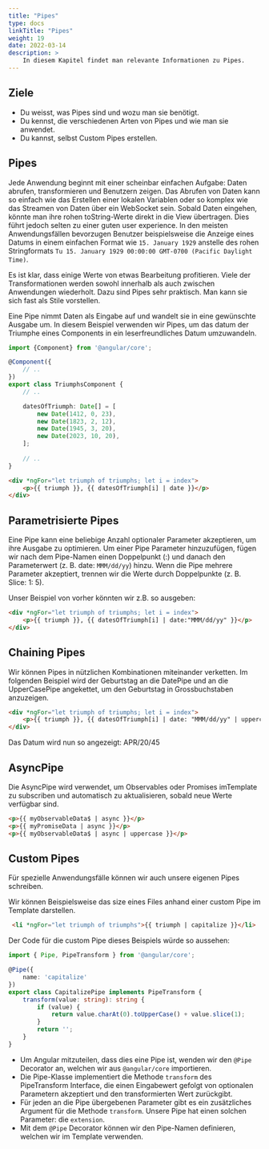 ```yaml
---
title: "Pipes"
type: docs
linkTitle: "Pipes"
weight: 19
date: 2022-03-14
description: >
    In diesem Kapitel findet man relevante Informationen zu Pipes.
---
```

## Ziele
* Du weisst, was Pipes sind und wozu man sie benötigt.
* Du kennst, die verschiedenen Arten von Pipes und wie man sie anwendet.
* Du kannst, selbst Custom Pipes erstellen.

## Pipes
Jede Anwendung beginnt mit einer scheinbar einfachen Aufgabe: Daten abrufen, transformieren und Benutzern zeigen.
Das Abrufen von Daten kann so einfach wie das Erstellen einer lokalen Variablen oder so komplex wie das Streamen von Daten über ein WebSocket sein.
Sobald Daten eingehen, könnte man ihre rohen toString-Werte direkt in die View übertragen. Dies führt jedoch selten zu einer guten user experience. In den meisten Anwendungsfällen
bevorzugen Benutzer beispielsweise die Anzeige eines Datums in einem einfachen Format wie `15. January 1929` anstelle des rohen Stringformats `Tu 15. January 1929 00:00:00 GMT-0700 (Pacific Daylight Time)`.

Es ist klar, dass einige Werte von etwas Bearbeitung profitieren. Viele der Transformationen werden sowohl innerhalb als auch zwischen Anwendungen wiederholt.
Dazu sind Pipes sehr praktisch. Man kann sie sich fast als Stile vorstellen.

Eine Pipe nimmt Daten als Eingabe auf und wandelt sie in eine gewünschte Ausgabe um.
In diesem Beispiel verwenden wir Pipes, um das datum der Triumphe eines Components in ein leserfreundliches Datum umzuwandeln.

```typescript
import {Component} from '@angular/core';

@Component({
    // ..
})
export class TriumphsComponent {
    // ..

    datesOfTriumph: Date[] = [
        new Date(1412, 0, 23),
        new Date(1823, 2, 12),
        new Date(1945, 3, 20),
        new Date(2023, 10, 20),
    ];
    
    // ..
}
```
```html
<div *ngFor="let triumph of triumphs; let i = index">
    <p>{{ triumph }}, {{ datesOfTriumph[i] | date }}</p>
</div>
```

## Parametrisierte Pipes
Eine Pipe kann eine beliebige Anzahl optionaler Parameter akzeptieren, um ihre Ausgabe zu optimieren. Um einer Pipe Parameter hinzuzufügen,
fügen wir nach dem Pipe-Namen einen Doppelpunkt (:) und danach den Parameterwert (z. B. date: `MMM/dd/yy`) hinzu.
Wenn die Pipe mehrere Parameter akzeptiert, trennen wir die Werte durch Doppelpunkte (z. B. Slice: 1: 5).

Unser Beispiel von vorher könnten wir z.B. so ausgeben:
```html
<div *ngFor="let triumph of triumphs; let i = index">
    <p>{{ triumph }}, {{ datesOfTriumph[i] | date:"MMM/dd/yy" }}</p>
</div>
```

## Chaining Pipes
Wir können Pipes in nützlichen Kombinationen miteinander verketten. Im folgenden Beispiel wird der Geburtstag an die DatePipe und an die UpperCasePipe
angekettet, um den Geburtstag in Grossbuchstaben anzuzeigen.

```html
<div *ngFor="let triumph of triumphs; let i = index">
    <p>{{ triumph }}, {{ datesOfTriumph[i] | date: "MMM/dd/yy" | uppercase }}</p>
</div>
```

Das Datum wird nun so angezeigt: APR/20/45

## AsyncPipe
Die AsyncPipe wird verwendet, um Observables oder Promises imTemplate zu subscriben und automatisch zu aktualisieren, sobald neue Werte verfügbar sind.
```html
<p>{{ myObservableData$ | async }}</p>
<p>{{ myPromiseData | async }}</p>
<p>{{ myObservableData$ | async | uppercase }}</p>
```

## Custom Pipes
Für spezielle Anwendungsfälle können wir auch unsere eigenen Pipes schreiben. 

Wir können Beispielsweise das size eines Files anhand einer custom Pipe im Template darstellen.
``` html
 <li *ngFor="let triumph of triumphs">{{ triumph | capitalize }}</li>
```

Der Code für die custom Pipe dieses Beispiels würde so aussehen:
```typescript
import { Pipe, PipeTransform } from '@angular/core';

@Pipe({
    name: 'capitalize'
})
export class CapitalizePipe implements PipeTransform {
    transform(value: string): string {
        if (value) {
            return value.charAt(0).toUpperCase() + value.slice(1);
        }
        return '';
    }
}
```
* Um Angular mitzuteilen, dass dies eine Pipe ist, wenden wir den `@Pipe` Decorator an, welchen wir aus `@angular/core` importieren.
* Die Pipe-Klasse implementiert die Methode `transform` des PipeTransform Interface, die einen Eingabewert gefolgt von optionalen Parametern akzeptiert und den transformierten Wert zurückgibt.
* Für jeden an die Pipe übergebenen Parameter gibt es ein zusätzliches Argument für die Methode `transform`. Unsere Pipe hat einen solchen Parameter: die `extension`.
* Mit dem `@Pipe` Decorator können wir den Pipe-Namen definieren, welchen wir im Template verwenden.

